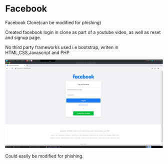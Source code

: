# Facebook
Facebook Clone(can be modified for phishing)

Created facebook login in clone as part of a youtube video, as well as reset and signup page.

No third party frameworks used i.e bootstrap, writen in HTML,CSS,Javascript and PHP

<img src="https://github.com/darkseid-security/Facebook/blob/main/Screenshots/fb_login.png">

Could easily be modified for phishing.

